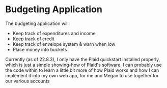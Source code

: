 # Budgeting Application

The budgeting application will:

* Keep track of expenditures and income
* Keep track of credit
* Keep track of envelope system & warn when low
* Place money into buckets

Currently (as of 22.8.3), I only have the Plaid quickstart installed properly,
which is just a simple showing-how of Plaid's software. I can probably use the code
within to learn a little bit more of how Plaid works and how I can implement it 
into my own web app, for me and Megan to use together for our various accounts
